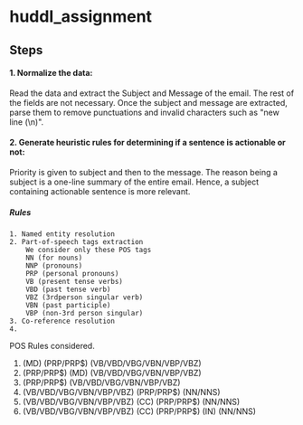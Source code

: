 # huddl_assignment

## Steps
#### 1. Normalize the data: 
Read the data and extract the Subject and Message of the email. The rest of the fields are not necessary.
Once the subject and message are extracted, parse them to remove punctuations and invalid characters such as "new line (\n)".

#### 2. Generate heuristic rules for determining if a sentence is actionable or not:
Priority is given to subject and then to the message. The reason being a subject is a one-line summary of the entire email.
Hence, a subject containing actionable sentence is more relevant.
##### Rules 
    1. Named entity resolution
    2. Part-of-speech tags extraction
        We consider only these POS tags 
        NN (for nouns)
        NNP (pronouns)
        PRP (personal pronouns) 
        VB (present tense verbs)
        VBD (past tense verb)
        VBZ (3rdperson singular verb)
        VBN (past participle)
        VBP (non-3rd person singular)
    3. Co-reference resolution
    4.  

POS Rules considered.

1. (MD) (PRP/PRP$) (VB/VBD/VBG/VBN/VBP/VBZ)
2. (PRP/PRP$) (MD) (VB/VBD/VBG/VBN/VBP/VBZ)
3. (PRP/PRP$) (VB/VBD/VBG/VBN/VBP/VBZ)
4. (VB/VBD/VBG/VBN/VBP/VBZ) (PRP/PRP$) (NN/NNS)
5. (VB/VBD/VBG/VBN/VBP/VBZ) (CC) (PRP/PRP$) (NN/NNS)
6. (VB/VBD/VBG/VBN/VBP/VBZ) (CC) (PRP/PRP$) (IN) (NN/NNS)